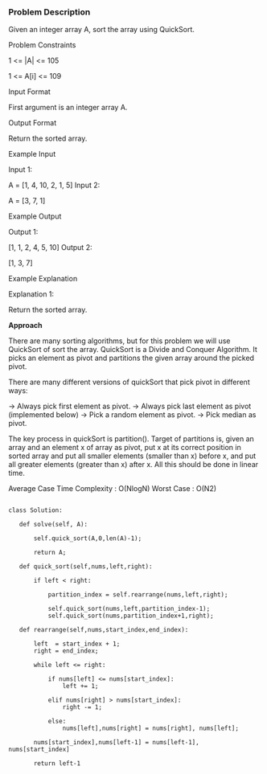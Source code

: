 ### Problem Description

Given an integer array A, sort the array using QuickSort.



Problem Constraints

1 <= |A| <= 105

1 <= A[i] <= 109



Input Format

First argument is an integer array A.



Output Format

Return the sorted array.



Example Input

Input 1:

 A = [1, 4, 10, 2, 1, 5]
Input 2:

 A = [3, 7, 1]


Example Output

Output 1:

 [1, 1, 2, 4, 5, 10]
Output 2:

 [1, 3, 7]


Example Explanation

Explanation 1:

 Return the sorted array.
 
 
 **Approach**
 
There are many sorting algorithms, but for this problem we will use QuickSort of sort the array.
QuickSort is a Divide and Conquer Algorithm. It picks an element as pivot and partitions the given array around the picked pivot.

There are many different versions of quickSort that pick pivot in different ways:

-> Always pick first element as pivot.
-> Always pick last element as pivot (implemented below)
-> Pick a random element as pivot.
-> Pick median as pivot.

The key process in quickSort is partition().
Target of partitions is, given an array and an element x of array as pivot, put x at its correct position in sorted array and put all 
smaller elements (smaller than x) before x, and put all greater elements (greater than x) after x.
All this should be done in linear time.

Average Case Time Complexity : O(NlogN)
Worst Case : O(N2)
 
 ```
 
 class Solution:

    def solve(self, A):

        self.quick_sort(A,0,len(A)-1);

        return A;
    
    def quick_sort(self,nums,left,right):

        if left < right:

            partition_index = self.rearrange(nums,left,right);

            self.quick_sort(nums,left,partition_index-1);
            self.quick_sort(nums,partition_index+1,right);

    def rearrange(self,nums,start_index,end_index):

        left  = start_index + 1;
        right = end_index;

        while left <= right:

            if nums[left] <= nums[start_index]:
                left += 1;
            
            elif nums[right] > nums[start_index]:
                right -= 1;
            
            else:
                nums[left],nums[right] = nums[right], nums[left];
        
        nums[start_index],nums[left-1] = nums[left-1], nums[start_index]
        
        return left-1

 
 ```
